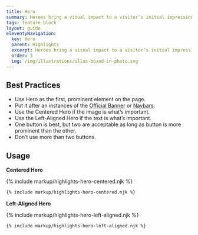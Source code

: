```yaml
---
title: Hero
summary: Heroes bring a visual impact to a visitor’s initial impression of a site.
tags: feature block
layout: guide
eleventyNavigation:
  key: Hero
  parent: Highlights
  excerpt: Heroes bring a visual impact to a visitor’s initial impression of a site.
  order: 3
  img: /img/illustrations/illus-boxed-in-photo.svg
---
```


## Best Practices

- Use Hero as the first, prominent element on the page.
- Put it after an instances of the [Official Banner](/components/official-banner/) or [Navbars](/components/navbar/).
- Use the Centered Hero if the image is what’s important.
- Use the Left-Aligned Hero if the text is what’s important.
- One button is best, but two are acceptable as long as button is more prominent than the other.
- Don’t use more than two buttons.

## Usage

**Centered Hero**

{% include markup/highlights-hero-centered.njk %}

```html
{% include markup/highlights-hero-centered.njk %}
```

**Left-Aligned Hero**

{% include markup/highlights-hero-left-aligned.njk %}

```html
{% include markup/highlights-hero-left-aligned.njk %}
```
